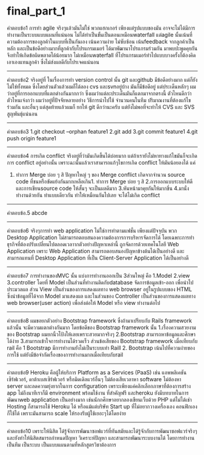 # final_part_1

คำตอบข้อ1 การทำ agile จริงๆแล้วมันไม่ใช่ พวกแฮกเกอร์ เพียงแต่รูปแบบของมัน อาจจะไม่ได้มีการทำงานเป็นระบบแบบแผนที่แน่นอน ไม่ได้ทำเป็นขั้นเป็นตอนเหมือนwaterfall แต่agile นั้นเน้นที่ความต้องการของลูกค้าในแบบที่เป็นกันเอง เน้นความง่าย ไม่ซับซ้อน เน้นfeedback จากลูกค้าเป็นหลัก และเป็นข้อดีอย่างมากที่ลูกค้ากับโปรแกรมเมอร์ ได้มาพัฒานาโปรแกรมร่วมกัน มาพบปะพูดคุยกัน จึงทำให้เกิดข้อผิดพลาดได้น้อยมาก ไม่เหมือนwaterfall ที่โปรแกรมเมอร์ทำไปแบบบางครั้งก็ต้องคิดเอาเองแทนลูกค้า ซึ่งไม่ส่งผลดีกับโปรเจคแน่นอน
_____________________________________________________________________________________________________

คำตอบข้อ2 จริงอยู่ที่ ในเรื่องการทำ version control นั้น git และgithub มีข้อดีอย่างมาก แต่ก็ยังไม่ใช่ทั้งหมด  ซึ่งโดยส่วนตัวแล้วผมก็ได้ลอง cvs และsvnอยู่บ้าง มันก็มีข้อดีอยู่   แต่ประเด็นหลักๆ ผมว่าอยู่ที่การออกแบบที่แตกต่างกันมากกว่า ซึ่งผมว่าแต่ละประเด็นมันก็แตกมาจากตรงนี้ ตัวไหนดีกว่า ตัวไหนเจ๋งกว่า ผมว่าอยู่ที่ปัจจัยหลายอย่าง วิธีการนำไปใช้ จำนวนคนในทีม ปริมาณงานที่ต้องแก้ไขร่วมกัน และอื่นๆ แต่สุดท้ายแล้วผมก็ ยกให้ git ดีกว่านะครับ แต่ยังไม่พอที่จะทำให้ CVS และ SVS สูญพันธุ์แน่นอน

_____________________________________________________________________________________________________

คำตอบข้อ3
    1.git checkout –orphan feature1
    2.git add
    3.git commit feature1
    4.git push origin feature1
_____________________________________________________________________________________________________

คำตอบข้อ4 การเกิด conflict  จริงอยู่ที่ว่ามันเกิดขึ้นได้บ่อยมาก แต่ถ้าเรายังไม่หาทางแก้ไขมันก็จะเกิดการ conflict อยู่อย่างนั้น เพราะฉะนั้นแล้วเราสามารถแก้ๆไขการเกิด conflict ให้มันน้อยลงได้ แค่ 
1. ทำการ Merge บ่อย ๆ สิ ปัญหาใหญ่ ๆ ของ Merge conflict เกิดจากจำนวน source code ที่ชนหรือขัดแย้งกันมากเหลือเกิน1. ทำการ Merge บ่อย ๆ สิ
2.การออกแบบระบบให้ดี และการเขียนsource code ให้สั้นๆ จะเป็นผลดีมาก
3.หันหน้ามาคุยกันให้มากขึ่น
4.มานั่งทำงานด้วยกัน ทำแบบเดียวกัน ทำให้เหมือนกันไปเลย จะได้ไม่เกิด conflict

_____________________________________________________________________________________________________

คำตอบข้อ.5 abcde
_____________________________________________________________________________________________________

คำตอบข้อ6 จริงๆการทำ web application ไม่ใช่การทำตามแฟชั่น เพียงแต่ปัจจุบัน พวก  Desktop Application ไม่สามารถตอบสนองความต้องการการบริหารจัดการได้ โดยเฉพาะการทำธุรกิจที่ต้องปรับเปลี่ยนไปตลอดเวลาากตัวอย่างปัญหาเหล่านี้ ถูกจัดการด้วยเทคโนโลยี Web Application เพราะ Web Application สามารถตอบสนองปัญหาข้างต้นได้เป็นอย่างดี และสามารถแทนที่ Desktop Application ที่เป็น Client-Server Application ได้เป็นอย่างดี
_____________________________________________________________________________________________________


คำตอบข้อ7 การทำงานของMVC นั้น แบ่งการทำงานออกเป็น 3ส่วนใหญ่ คือ 1.Model 2.view 3.controller โดยที่ Model เป็นส่วนที่ทำงานติดกับdatabase จัดการข้อมูลเข้า-ออก เพื่อนำไปประมวลผล ส่วน View เป็นส่วนของการแสดงผลทาง web browser อยู่ในรูปแบบของ HTML ซึ่งนำข้อมูลที่ได้จาก Model มาแสดงผล และในส่วนของ Controller เป็นส่วนของการแสดงผลทาง web browser(user action) เพื่อส่งต่อให้ Model หรือ view ทำงานต่อไป
_____________________________________________________________________________________________________

คำตอบข้อ8 ผมขอยกตัวอย่าง Bootstrap framework ซึ่งถ้ามาเปรียบกับ Rails framework แล้วนั้น จะมีความแตกต่างกันมาก โดยข้อดีของ Bootstrap framework นั้น 1.เรื่องความสวยงามของ Bootstrap ผมยกนิ้วโป้งให้เลยเพราะสวยมากจริงๆ 2.Bootstrap สามารถหาข้อมูลและศึกษาได้ง่าย 3.สามารถเข้าใจการทำงานได้รวดเร็ว  ส่วนข้อเสียของ Bootstrap framework เมื่อเทียบกับ  rail คือ 1 Bootstrap มีการทำงานยังไม่เป็นระบบเท่า Raill 2. Bootstrap เน้นไปที่ความง่ายของการใช้ แต่ยังมีข้อจำกัดเรื่องของการทำงานมากเมื่อเทียบกับrail
_____________________________________________________________________________________________________

คำตอบข้อ9 Heroku คือผู้ให้บริการ Platform as a Services (PaaS) เช่น แอพพลิเคชันเซิร์ฟเวอร์, ดาต้าเบสเซิร์ฟเวอร์ หรือมิดเดิลแวร์อื่นๆ ไม่ต้องเสียเวลาหา software ไม่ต้องหา server และลดความยุ่งยากในการ configuration เพราะเพียงแค่คลิกเลือกภาษาที่ต้องการสร้าง app ไม่ถึงนาทีเราก็มี environment พร้อมใช้งาน ที่สำคัญฟรี และheroku ยังมีบทบาทในการ พัฒนาweb application เป็นอย่างมาก เช่นนักกศึกษาอยากลองเขียนเว็บด้วย PHP แต่ไม่ได้เช่า Hosting ก็สามารถใช้ Heroku ได้ หรือแม้แต่บริษัท Start up ที่ไม่อยากวางเครื่องเอง คอนฟิกเอง ก็ใช้ได้ เพราะมันสามารถ scale ให้รองรับผู้ใช้เยอะๆได้โดยง่าย
_____________________________________________________________________________________________________

คำตอบข้อ10 เพราะให้นิสิต ได้รู้จักการพัฒนาซอฟแวร์ที่ทันสมัยและได้รู้จักกับการพัฒนาซอฟแวร์จริงๆ และยังทำให้นิสิตสมารถกำหนดปัญหา วิเคราะห์ปัญหา และสามารถพัฒนาระบบงานได้  โดยการทำงานเป็นทีม เป็นระบบ เป็นแบบแผนตามที่หลักสูตรวิชาต้องการ

